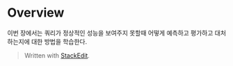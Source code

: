 # Overview

이번 장에서는 쿼리가 정상적인 성능을 보여주지 못할때 어떻게 예측하고 평가하고 대처하는지에 대한 방법을 학습한다. 


> Written with [StackEdit](https://stackedit.io/).
<!--stackedit_data:
eyJoaXN0b3J5IjpbNDMxMjQ0NTY2XX0=
-->